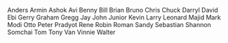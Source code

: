 Anders
Armin
Ashok
Avi
Benny
Bill
Brian
Bruno
Chris
Chuck
Darryl
David
Ebi
Gerry
Graham
Gregg
Jay
John
Junior
Kevin
Larry
Leonard
Majid
Mark
Modi
Otto
Peter
Pradyot
Rene
Robin
Roman
Sandy
Sebastian
Shannon
Somchai
Tom
Tony
Van
Vinnie
Walter
